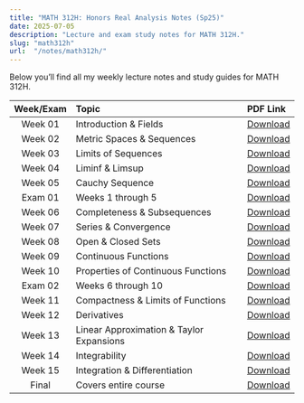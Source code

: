 ```yaml
---
title: "MATH 312H: Honors Real Analysis Notes (Sp25)"
date: 2025-07-05
description: "Lecture and exam study notes for MATH 312H."
slug: "math312h"
url:  "/notes/math312h/"
---
```


Below you’ll find all my weekly lecture notes and study guides for MATH 312H.

| Week/Exam | Topic                                        | PDF Link                                      |
|:---------:|:---------------------------------------------|:----------------------------------------------|
| Week 01   | Introduction & Fields                        | [Download](notes/math312h/math312H-week1.pdf)               |
| Week 02   | Metric Spaces & Sequences                    | [Download](notes/math312h/math312H-week2.pdf)               |
| Week 03   | Limits of Sequences                           | [Download](notes/math312h/math312H-week3.pdf)               |
| Week 04   | Liminf & Limsup | [Download](notes/math312h/math312H-week4.pdf)               |
| Week 05   | Cauchy Sequence                   | [Download](notes/math312h/math312H-week5.pdf)               |
| Exam 01   | Weeks 1 through 5                            | [Download](notes/math312h/exam1-studyguide.pdf)  |
| Week 06   | Completeness & Subsequences          | [Download](notes/math312h/math312H-week6.pdf)               |
| Week 07   | Series & Convergence              | [Download](notes/math312h/math312H-week7.pdf)               |
| Week 08   | Open & Closed Sets    | [Download](notes/math312h/math312H-week8.pdf)               |
| Week 09   | Continuous Functions   | [Download](notes/math312h/math312H-week9.pdf)               |
| Week 10   | Properties of Continuous Functions  | [Download](notes/math312h/math312H-week10.pdf)              |
| Exam 02   | Weeks 6 through 10            | [Download](notes/math312h/exam2-studyguide.pdf)  |
| Week 11   | Compactness & Limits of Functions            | [Download](notes/math312h/math312H-week11.pdf)              |
| Week 12   | Derivatives              | [Download](notes/math312h/math312H-week12.pdf)              |
| Week 13   | Linear Approximation & Taylor Expansions              | [Download](notes/math312h/math312H-week13.pdf)              |
| Week 14   | Integrability            | [Download](notes/math312h/math312H-week14.pdf)              |
| Week 15   | Integration & Differentiation                     | [Download](notes/math312h/math312H-week15.pdf)              |
| Final     | Covers entire course | [Download](notes/math312h/final-studyguide.pdf)  |